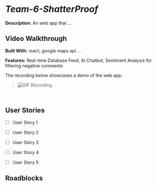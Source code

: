 # *Team-6-ShatterProof*

**Description:** An web app that ...

## Video Walkthrough
**Built With:** react, google maps api ...

**Features:** Real-time Database Feed, AI Chatbot, Sentiment Analysis for filtering negative comments

The recording below showcases a demo of the web app:
> ![GIF Recording](test.gif)


<br />

## User Stories
- [ ] User Story 1
- [ ] User Story 2
- [ ] User Story 3
- [ ] User Story 4
- [ ] User Story 5


## Roadblocks
